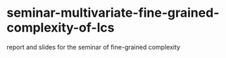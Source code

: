 # seminar-multivariate-fine-grained-complexity-of-lcs
report and slides for the seminar of fine-grained complexity
